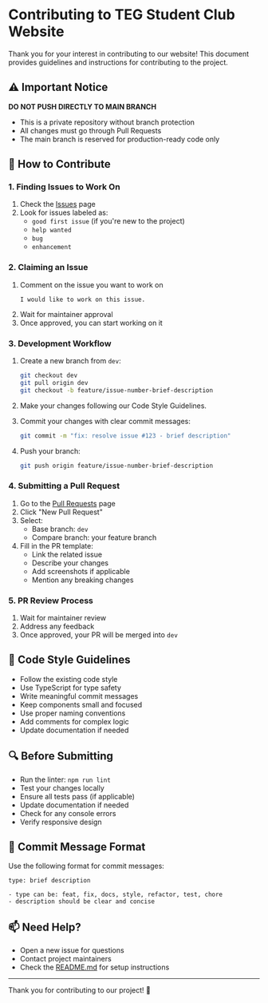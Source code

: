 # Contributing to TEG Student Club Website

Thank you for your interest in contributing to our website! This document provides guidelines and instructions for contributing to the project.

## ⚠️ Important Notice

**DO NOT PUSH DIRECTLY TO MAIN BRANCH**
- This is a private repository without branch protection
- All changes must go through Pull Requests
- The main branch is reserved for production-ready code only

## 🎯 How to Contribute

### 1. Finding Issues to Work On

1. Check the [Issues](https://github.com/[your-org]/teg-website/issues) page
2. Look for issues labeled as:
   - `good first issue` (if you're new to the project)
   - `help wanted`
   - `bug`
   - `enhancement`

### 2. Claiming an Issue

1. Comment on the issue you want to work on
   ```
   I would like to work on this issue.
   ```
2. Wait for maintainer approval
3. Once approved, you can start working on it

### 3. Development Workflow

1. Create a new branch from `dev`:
   ```bash
   git checkout dev
   git pull origin dev
   git checkout -b feature/issue-number-brief-description
   ```

2. Make your changes following our Code Style Guidelines.

3. Commit your changes with clear commit messages:
   ```bash
   git commit -m "fix: resolve issue #123 - brief description"
   ```

4. Push your branch:
   ```bash
   git push origin feature/issue-number-brief-description
   ```

### 4. Submitting a Pull Request

1. Go to the [Pull Requests](https://github.com/[your-org]/teg-website/pulls) page
2. Click "New Pull Request"
3. Select:
   - Base branch: `dev`
   - Compare branch: your feature branch
4. Fill in the PR template:
   - Link the related issue
   - Describe your changes
   - Add screenshots if applicable
   - Mention any breaking changes

### 5. PR Review Process

1. Wait for maintainer review
2. Address any feedback
3. Once approved, your PR will be merged into `dev`

## 📝 Code Style Guidelines

- Follow the existing code style
- Use TypeScript for type safety
- Write meaningful commit messages
- Keep components small and focused
- Use proper naming conventions
- Add comments for complex logic
- Update documentation if needed

## 🔍 Before Submitting

- Run the linter: `npm run lint`
- Test your changes locally
- Ensure all tests pass (if applicable)
- Update documentation if needed
- Check for any console errors
- Verify responsive design

## 🎨 Commit Message Format

Use the following format for commit messages:
```
type: brief description

- type can be: feat, fix, docs, style, refactor, test, chore
- description should be clear and concise
```

## 📫 Need Help?

- Open a new issue for questions
- Contact project maintainers
- Check the [README.md](./README.md) for setup instructions

---

Thank you for contributing to our project! 🎉 

